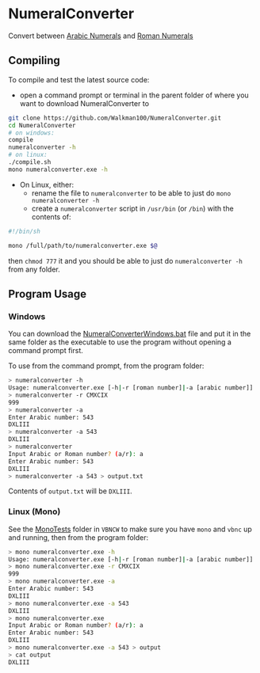 # NumeralConverter
Convert between [Arabic Numerals](https://en.wikipedia.org/wiki/Arabic_numerals) and [Roman Numerals](https://en.wikipedia.org/wiki/Roman_numerals)

## Compiling
To compile and test the latest source code:
- open a command prompt or terminal in the parent folder of where you want to download NumeralConverter to
```sh
git clone https://github.com/Walkman100/NumeralConverter.git
cd NumeralConverter
# on windows:
compile
numeralconverter -h
# on linux:
./compile.sh
mono numeralconverter.exe -h
```

- On Linux, either:
  - rename the file to `numeralconverter` to be able to just do `mono numeralconverter -h`
  - create a `numeralconverter` script in `/usr/bin` (or `/bin`) with the contents of:
```sh
#!/bin/sh

mono /full/path/to/numeralconverter.exe $@
```
then `chmod 777` it and you should be able to just do `numeralconverter -h` from any folder.

## Program Usage
### Windows
You can download the [NumeralConverterWindows.bat](https://github.com/Walkman100/NumeralConverter/blob/master/VB/NumeralConverterWindows.bat) file and put it in the same folder as the executable to use the program without opening a command prompt first.

To use from the command prompt, from the program folder:
```sh
> numeralconverter -h
Usage: numeralconverter.exe [-h|-r [roman number]|-a [arabic number]]
> numeralconverter -r CMXCIX
999
> numeralconverter -a
Enter Arabic number: 543
DXLIII
> numeralconverter -a 543
DXLIII
> numeralconverter
Input Arabic or Roman number? (a/r): a
Enter Arabic number: 543
DXLIII
> numeralconverter -a 543 > output.txt
```
Contents of `output.txt` will be `DXLIII`.

### Linux (Mono)
See the [MonoTests](https://github.com/Walkman100/VBNCW/tree/master/MonoTests) folder in `VBNCW` to make sure you have `mono` and `vbnc` up and running, then from the program folder:
```sh
> mono numeralconverter.exe -h
Usage: numeralconverter.exe [-h|-r [roman number]|-a [arabic number]]
> mono numeralconverter.exe -r CMXCIX
999
> mono numeralconverter.exe -a
Enter Arabic number: 543
DXLIII
> mono numeralconverter.exe -a 543
DXLIII
> mono numeralconverter.exe
Input Arabic or Roman number? (a/r): a
Enter Arabic number: 543
DXLIII
> mono numeralconverter.exe -a 543 > output
> cat output
DXLIII
```
